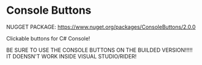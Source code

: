 # Console Buttons
NUGGET PACKAGE:
https://www.nuget.org/packages/ConsoleButtons/2.0.0

Clickable buttons for C# Console!

BE SURE TO USE THE CONSOLE BUTTONS ON THE BUILDED VERSION!!!!!
IT DOENSN'T WORK INSIDE VISUAL STUDIO/RIDER!
